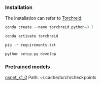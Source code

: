 ### Installation

The installation can refer to [Torchreid](https://github.com/KaiyangZhou/deep-person-reid).

```python
conda create --name torchreid python=3.7 

conda activate torchreid

pip -r requirements.txt

python setup.py develop

```

### Pretrained models
[osnet_x1_0](https://drive.google.com/file/d/1LaG1EJpHrxdAxKnSCJ_i0u-nbxSAeiFY/view?usp=sharing)
    Path: ~/.cache/torch/checkpoints
